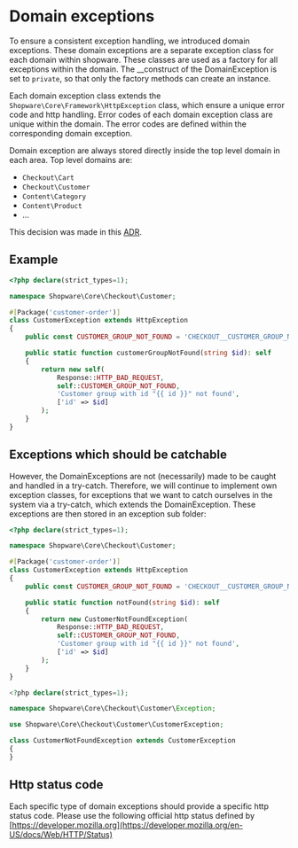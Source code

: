 # Domain exceptions

To ensure a consistent exception handling, we introduced domain exceptions. These domain exceptions are a separate exception class for each domain within shopware. These classes are used as a factory for all exceptions within the domain. The __construct of the DomainException is set to `private`, so that only the factory methods can create an instance.

Each domain exception class extends the `Shopware\Core\Framework\HttpException` class, which ensure a unique error code and http handling. Error codes of each domain exception class are unique within the domain. The error codes are defined within the corresponding domain exception.

Domain exception are always stored directly inside the top level domain in each area. Top level domains are:
- `Checkout\Cart`
- `Checkout\Customer`
- `Content\Category`
- `Content\Product`
- ...

This decision was made in this [ADR](https://github.com/shopware/shopware/blob/71ef1dffc97a131069cd4649f71ba35d04771e24/adr/2022-02-24-domain-exceptions.md).

## Example
```php
<?php declare(strict_types=1);

namespace Shopware\Core\Checkout\Customer;

#[Package('customer-order')]
class CustomerException extends HttpException
{
    public const CUSTOMER_GROUP_NOT_FOUND = 'CHECKOUT__CUSTOMER_GROUP_NOT_FOUND';

    public static function customerGroupNotFound(string $id): self
    {
        return new self(
            Response::HTTP_BAD_REQUEST,
            self::CUSTOMER_GROUP_NOT_FOUND,
            'Customer group with id "{{ id }}" not found',
            ['id' => $id]
        );
    }
}
```

## Exceptions which should be catchable
However, the DomainExceptions are not (necessarily) made to be caught and handled in a try-catch. Therefore, we will continue to implement own exception classes, for exceptions that we want to catch ourselves in the system via a try-catch, which extends the DomainException. These exceptions are then stored in an exception sub folder:

```php
<?php declare(strict_types=1);

namespace Shopware\Core\Checkout\Customer;

#[Package('customer-order')]
class CustomerException extends HttpException
{
    public const CUSTOMER_GROUP_NOT_FOUND = 'CHECKOUT__CUSTOMER_GROUP_NOT_FOUND';

    public static function notFound(string $id): self
    {
        return new CustomerNotFoundException(
            Response::HTTP_BAD_REQUEST,
            self::CUSTOMER_GROUP_NOT_FOUND,
            'Customer group with id "{{ id }}" not found',
            ['id' => $id]
        );
    }
}

<?php declare(strict_types=1);

namespace Shopware\Core\Checkout\Customer\Exception;

use Shopware\Core\Checkout\Customer\CustomerException;

class CustomerNotFoundException extends CustomerException
{
}
```

## Http status code
Each specific type of domain exceptions should provide a specific http status code. Please use the following official http status defined by [https://developer.mozilla.org](https://developer.mozilla.org/en-US/docs/Web/HTTP/Status)
